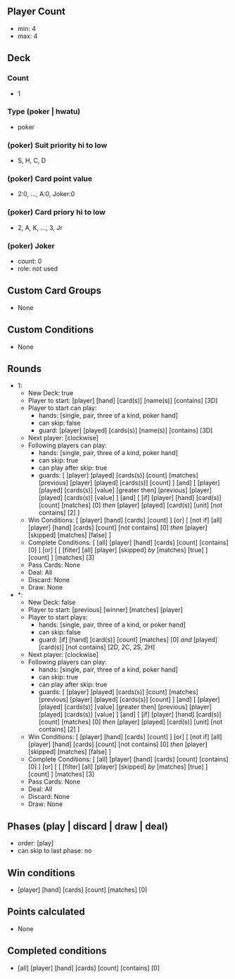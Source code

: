 ## Player Count
  - min: 4
  - max: 4
## Deck
### Count
  - 1
### Type (poker | hwatu)
  - poker
### (poker) Suit priority hi to low
  - S, H, C, D
### (poker) Card point value
  - 2:0, ..., A:0, Joker:0
### (poker) Card priory hi to low
  - 2, A, K, ..., 3, Jr
### (poker) Joker
  - count: 0
  - role: not used
## Custom Card Groups
  - None
## Custom Conditions
  - None
## Rounds
  - 1:
    - New Deck: true
    - Player to start: [player] [hand] [card(s)] [name(s)] [contains] [3D]
    - Player to start can play:
      - hands: [single, pair, three of a kind, poker hand]
      - can skip: false
      - guard: [player] [played] [cards(s)] [name(s)] [contains] [3D]
    - Next player: [clockwise]
    - Following players can play:
      - hands: [single, pair, three of a kind, poker hand]
      - can skip: true
      - can play after skip: true
      - guards: [ [player] [played] [cards(s)] [count] [matches] [previous] [player] [played] [cards(s)] [count] ] [and] [ [player] [played] [cards(s)] [value] [greater then] [previous] [player] [played] [cards(s)] [value] ] [and] [ [if] [player] [hand] [card(s)] [count] [matches] [0] _then_ [player] [played] [card(s)] [unit] [not contains] [2] ]
    - Win Conditions: [ [player] [hand] [cards] [count] ] [or] [ [not if] [all] [player] [hand] [cards] [count] [not contains] [0] _then_ [player] [skipped] [matches] [false] ]
    - Complete Conditions: [ [all] [player] [hand] [cards] [count] [contains] [0] ] [or] [ [ [filter] [all] [player] [skipped] _by_ [matches] [true] ] [count] ] [matches] [3]
    - Pass Cards: None
    - Deal: All
    - Discard: None
    - Draw: None
  - *:
    - New Deck: false
    - Player to start: [previous] [winner] [matches] [player]
    - Player to start plays:
      - hands: [single, pair, three of a kind, or poker hand]
      - can skip: false
      - guard: [if] [hand] [card(s)] [count] [matches] [0] _and_ [played] [card(s)] [not contains] [2D, 2C, 2S, 2H]
    - Next player: [clockwise]
    - Following players can play:
      - hands: [single, pair, three of a kind, poker hand]
      - can skip: true
      - can play after skip: true
      - guards: [ [player] [played] [cards(s)] [count] [matches] [previous] [player] [played] [cards(s)] [count] ] [and] [ [player] [played] [cards(s)] [value] [greater then] [previous] [player] [played] [cards(s)] [value] ] [and] [ [if] [player] [hand] [card(s)] [count] [matches] [0] _then_ [player] [played] [card(s)] [unit] [not contains] [2] ]
    - Win Conditions: [ [player] [hand] [cards] [count] ] [or] [ [not if] [all] [player] [hand] [cards] [count] [not contains] [0] _then_ [player] [skipped] [matches] [false] ]
    - Complete Conditions: [ [all] [player] [hand] [cards] [count] [contains] [0] ] [or] [ [ [filter] [all] [player] [skipped] _by_ [matches] [true] ] [count] ] [matches] [3]
    - Pass Cards: None
    - Deal: All
    - Discard: None
    - Draw: None
## Phases (play | discard | draw | deal)
  - order: [play]
  - can skip to last phase: no
## Win conditions
  - [player] [hand] [cards] [count] [matches] [0]
## Points calculated
  - None
## Completed conditions
  - [all] [player] [hand] [cards] [count] [contains] [0]